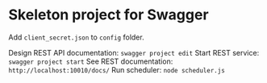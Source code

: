# Skeleton project for Swagger

Add `client_secret.json` to `config` folder.

Design REST API documentation: `swagger project edit`
Start REST service: `swagger project start`
See REST documentation: `http://localhost:10010/docs/`
Run scheduler: `node scheduler.js`
